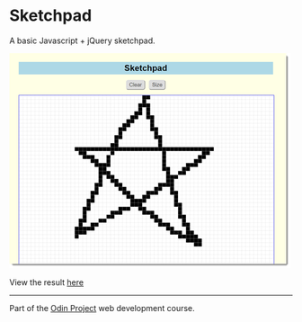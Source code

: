 # Sketchpad
A basic Javascript + jQuery sketchpad.

[![Card layout dialog](img/thumbnail.png)](img/screenshot.png)

View the result [here](https://htmlpreview.github.io/?https://github.com/mtran45/sketchpad/blob/master/index.html)

---

Part of the [Odin Project](http://www.theodinproject.com/web-development-101/javascript-and-jquery) web development course.
